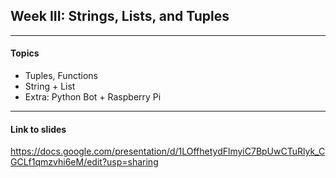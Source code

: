 ## Week III: Strings, Lists, and Tuples

---
#### Topics
* Tuples, Functions 
* String + List 
* Extra: Python Bot + Raspberry Pi 


---

#### Link to slides
https://docs.google.com/presentation/d/1LOffhetydFlmyiC7BpUwCTuRlyk_CGCLf1qmzvhi6eM/edit?usp=sharing
